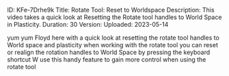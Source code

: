 ID: KFe-7Drhe9k
Title: Rotate Tool: Reset to Worldspace
Description: This video takes a quick look at Resetting the Rotate tool handles to World Space in Plasticity.
Duration: 30
Version: 
Uploaded: 2023-05-14

yum yum Floyd here with a quick look at
resetting the rotate tool handles to
World space and plasticity when working
with the rotate tool you can reset or
realign the rotation handles to World
Space by pressing the keyboard shortcut
W use this handy feature to gain more
control when using the rotate tool